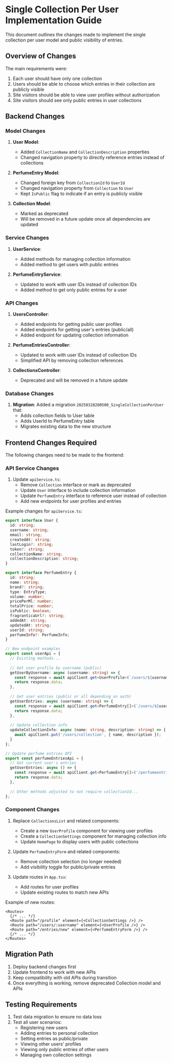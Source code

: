 # Single Collection Per User Implementation Guide

This document outlines the changes made to implement the single collection per user model and public visibility of entries.

## Overview of Changes

The main requirements were:
1. Each user should have only one collection
2. Users should be able to choose which entries in their collection are publicly visible
3. Site visitors should be able to view user profiles without authorization
4. Site visitors should see only public entries in user collections

## Backend Changes

### Model Changes

1. **User Model**:
   - Added `CollectionName` and `CollectionDescription` properties
   - Changed navigation property to directly reference entries instead of collections

2. **PerfumeEntry Model**:
   - Changed foreign key from `CollectionId` to `UserId`
   - Changed navigation property from `Collection` to `User`
   - Kept `IsPublic` flag to indicate if an entry is publicly visible

3. **Collection Model**:
   - Marked as deprecated
   - Will be removed in a future update once all dependencies are updated

### Service Changes

1. **UserService**:
   - Added methods for managing collection information
   - Added method to get users with public entries

2. **PerfumeEntryService**:
   - Updated to work with user IDs instead of collection IDs
   - Added method to get only public entries for a user

### API Changes

1. **UsersController**:
   - Added endpoints for getting public user profiles
   - Added endpoints for getting user's entries (public/all)
   - Added endpoint for updating collection information

2. **PerfumeEntriesController**:
   - Updated to work with user IDs instead of collection IDs
   - Simplified API by removing collection references

3. **CollectionsController**:
   - Deprecated and will be removed in a future update

### Database Changes

1. **Migration**: Added a migration `20250328200500_SingleCollectionPerUser` that:
   - Adds collection fields to User table
   - Adds UserId to PerfumeEntry table
   - Migrates existing data to the new structure

## Frontend Changes Required

The following changes need to be made to the frontend:

### API Service Changes

1. Update `apiService.ts`:
   - Remove `Collection` interface or mark as deprecated
   - Update `User` interface to include collection information
   - Update `PerfumeEntry` interface to reference user instead of collection
   - Add new endpoints for user profiles and entries

Example changes for `apiService.ts`:

```typescript
export interface User {
  id: string;
  username: string;
  email: string;
  createdAt: string;
  lastLogin?: string;
  token?: string;
  collectionName: string;
  collectionDescription: string;
}

export interface PerfumeEntry {
  id: string;
  name: string;
  brand?: string;
  type: EntryType;
  volume: number;
  pricePerMl: number;
  totalPrice: number;
  isPublic: boolean;
  fragranticaUrl?: string;
  addedAt: string;
  updatedAt: string;
  userId: string;
  perfumeInfo?: PerfumeInfo;
}

// New endpoint examples
export const userApi = {
  // Existing methods...
  
  // Get user profile by username (public)
  getUserByUsername: async (username: string) => {
    const response = await apiClient.get<UserProfile>(`/users/${username}`);
    return response.data;
  },
  
  // Get user entries (public or all depending on auth)
  getUserEntries: async (username: string) => {
    const response = await apiClient.get<PerfumeEntry[]>(`/users/${username}/entries`);
    return response.data;
  },
  
  // Update collection info
  updateCollectionInfo: async (name: string, description: string) => {
    await apiClient.put('/users/collection', { name, description });
  }
};

// Update perfume entries API
export const perfumeEntriesApi = {
  // Get current user's entries
  getUserEntries: async () => {
    const response = await apiClient.get<PerfumeEntry[]>('/perfumeentries');
    return response.data;
  },
  
  // Other methods adjusted to not require collectionId...
};
```

### Component Changes

1. Replace `CollectionsList` and related components:
   - Create a new `UserProfile` component for viewing user profiles
   - Create a `CollectionSettings` component for managing collection info
   - Update `HomePage` to display users with public collections

2. Update `PerfumeEntryForm` and related components:
   - Remove collection selection (no longer needed)
   - Add visibility toggle for public/private entries

3. Update routes in `App.tsx`:
   - Add routes for user profiles
   - Update existing routes to match new APIs

Example of new routes:

```tsx
<Routes>
  {/* ... */}
  <Route path="/profile" element={<CollectionSettings />} />
  <Route path="/users/:username" element={<UserProfile />} />
  <Route path="/entries/new" element={<PerfumeEntryForm />} />
  {/* ... */}
</Routes>
```

## Migration Path

1. Deploy backend changes first
2. Update frontend to work with new APIs
3. Keep compatibility with old APIs during transition
4. Once everything is working, remove deprecated Collection model and APIs

## Testing Requirements

1. Test data migration to ensure no data loss
2. Test all user scenarios:
   - Registering new users
   - Adding entries to personal collection
   - Setting entries as public/private
   - Viewing other users' profiles
   - Viewing only public entries of other users
   - Managing own collection settings